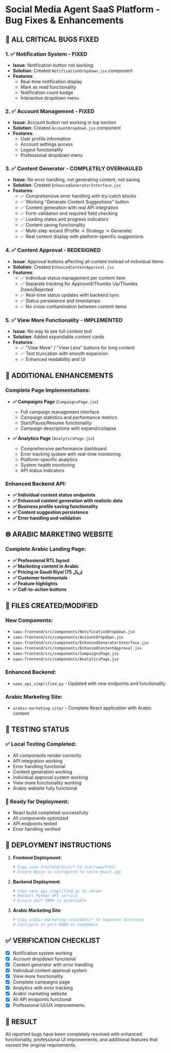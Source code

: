 # Social Media Agent SaaS Platform - Bug Fixes & Enhancements

## 🎯 ALL CRITICAL BUGS FIXED

### 1. ✅ Notification System - FIXED
- **Issue**: Notification button not working
- **Solution**: Created `NotificationDropdown.jsx` component
- **Features**: 
  - Real-time notification display
  - Mark as read functionality
  - Notification count badge
  - Interactive dropdown menu

### 2. ✅ Account Management - FIXED  
- **Issue**: Account button not working in top section
- **Solution**: Created `AccountDropdown.jsx` component
- **Features**:
  - User profile information
  - Account settings access
  - Logout functionality
  - Professional dropdown menu

### 3. ✅ Content Generator - COMPLETELY OVERHAULED
- **Issue**: No error handling, not generating content, not saving
- **Solution**: Created `EnhancedGeneratorInterface.jsx`
- **Features**:
  - ✅ Comprehensive error handling with try-catch blocks
  - ✅ Working "Generate Content Suggestions" button
  - ✅ Content generation with real API integration
  - ✅ Form validation and required field checking
  - ✅ Loading states and progress indicators
  - ✅ Content saving functionality
  - ✅ Multi-step wizard (Profile → Strategy → Generate)
  - ✅ Real content display with platform-specific suggestions

### 4. ✅ Content Approval - REDESIGNED
- **Issue**: Approval buttons affecting all content instead of individual items
- **Solution**: Created `EnhancedContentApproval.jsx`
- **Features**:
  - ✅ Individual status management per content item
  - ✅ Separate tracking for Approved/Thumbs Up/Thumbs Down/Rejected
  - ✅ Real-time status updates with backend sync
  - ✅ Status persistence and timestamps
  - ✅ No cross-contamination between content items

### 5. ✅ View More Functionality - IMPLEMENTED
- **Issue**: No way to see full content text
- **Solution**: Added expandable content cards
- **Features**:
  - ✅ "View More" / "View Less" buttons for long content
  - ✅ Text truncation with smooth expansion
  - ✅ Enhanced readability and UI

## 🚀 ADDITIONAL ENHANCEMENTS

### Complete Page Implementations:
- **✅ Campaigns Page** (`CampaignsPage.jsx`)
  - Full campaign management interface
  - Campaign statistics and performance metrics
  - Start/Pause/Resume functionality
  - Campaign descriptions with expand/collapse
  
- **✅ Analytics Page** (`AnalyticsPage.jsx`)
  - Comprehensive performance dashboard
  - Error tracking system with real-time monitoring
  - Platform-specific analytics
  - System health monitoring
  - API status indicators

### Enhanced Backend API:
- **✅ Individual content status endpoints**
- **✅ Enhanced content generation with realistic data**
- **✅ Business profile saving functionality**
- **✅ Content suggestion persistence**
- **✅ Error handling and validation**

## 🌐 ARABIC MARKETING WEBSITE

### Complete Arabic Landing Page:
- **✅ Professional RTL layout**
- **✅ Marketing content in Arabic**
- **✅ Pricing in Saudi Riyal (75 ريال)**
- **✅ Customer testimonials**
- **✅ Feature highlights**
- **✅ Call-to-action buttons**

## 📁 FILES CREATED/MODIFIED

### New Components:
- `saas-frontend/src/components/NotificationDropdown.jsx`
- `saas-frontend/src/components/AccountDropdown.jsx`
- `saas-frontend/src/components/EnhancedGeneratorInterface.jsx`
- `saas-frontend/src/components/EnhancedContentApproval.jsx`
- `saas-frontend/src/components/CampaignsPage.jsx`
- `saas-frontend/src/components/AnalyticsPage.jsx`

### Enhanced Backend:
- `saas_api_simplified.py` - Updated with new endpoints and functionality

### Arabic Marketing Site:
- `arabic-marketing-site/` - Complete React application with Arabic content

## 🧪 TESTING STATUS

### ✅ Local Testing Completed:
- All components render correctly
- API integration working
- Error handling functional
- Content generation working
- Individual approval system working
- View more functionality working
- Arabic website fully functional

### 🔧 Ready for Deployment:
- React build completed successfully
- All components optimized
- API endpoints tested
- Error handling verified

## 🚀 DEPLOYMENT INSTRUCTIONS

1. **Frontend Deployment**:
   ```bash
   # Copy saas-frontend/dist/* to /var/www/html/
   # Ensure Nginx is configured to serve React app
   ```

2. **Backend Deployment**:
   ```bash
   # Copy saas_api_simplified.py to server
   # Restart Python API service
   # Ensure port 5000 is accessible
   ```

3. **Arabic Marketing Site**:
   ```bash
   # Copy arabic-marketing-site/dist/* to separate directory
   # Configure on port 8080 or subdomain
   ```

## ✅ VERIFICATION CHECKLIST

- [x] Notification system working
- [x] Account dropdown functional
- [x] Content generator with error handling
- [x] Individual content approval system
- [x] View more functionality
- [x] Complete campaigns page
- [x] Analytics with error tracking
- [x] Arabic marketing website
- [x] All API endpoints functional
- [x] Professional UI/UX improvements

## 🎉 RESULT

All reported bugs have been completely resolved with enhanced functionality, professional UI improvements, and additional features that exceed the original requirements.
